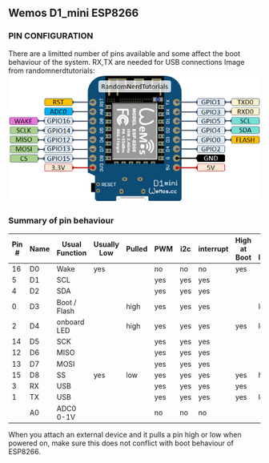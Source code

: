 ## Wemos D1_mini ESP8266

### PIN CONFIGURATION
There are a limitted number of pins available and some affect the boot behaviour of the system. RX,TX are needed for USB connections
Image from randomnerdtutorials: 
![ESP8266](ESP8266.png)  

### Summary of pin behaviour

| Pin # | Name | Usual Function| Usually Low| Pulled | PWM | i2c| interrupt| High at Boot| Boot if pulled low/high|
| ---| ---| ---            | --- | ---  | --- | --- | --- | --- | ---       |
| 16 | D0 | Wake           | yes |      |  no | no  | no  | yes |           |
|  5 | D1 | SCL            |     |      | yes | yes | yes |     |           |
|  4 | D2 | SDA            |     |      | yes | yes | yes |     |           |
|  0 | D3 | Boot  / Flash  |     | high | yes | yes | yes |     | low fails |
|  2 | D4 | onboard LED    |     | high | yes | yes | yes | yes | low fails |
| 14 | D5 | SCK            |     |      | yes | yes | yes |     |           |
| 12 | D6 | MISO           |     |      | yes | yes | yes |     |           | 
| 13 | D7 | MOSI           |     |      | yes | yes | yes |     |           | 
| 15 | D8 | SS             | yes | low  | yes | yes | yes | yes | high fails|
|  3 | RX | USB            |     |      | yes | yes | yes | yes |           |
|  1 | TX | USB            |     |      | yes | yes | yes | yes | low fails |
|    | A0 | ADC0  0-1V     |     |      |  no | no  | no  |     |           |

When you attach an external device and it pulls a pin high or low when powered on, make sure this does not conflict with boot behaviour of ESP8266. 